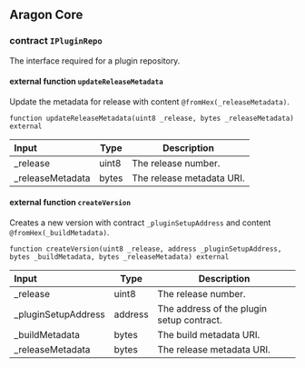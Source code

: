 ## Aragon Core

###  contract `IPluginRepo`

The interface required for a plugin repository.

#### external function `updateReleaseMetadata`

Update the metadata for release with content `@fromHex(_releaseMetadata)`.

```solidity
function updateReleaseMetadata(uint8 _release, bytes _releaseMetadata) external 
```

| Input | Type | Description |
|:----- | ---- | ----------- |
| _release | uint8 | The release number. |
| _releaseMetadata | bytes | The release metadata URI. |

#### external function `createVersion`

Creates a new version with contract `_pluginSetupAddress` and content `@fromHex(_buildMetadata)`.

```solidity
function createVersion(uint8 _release, address _pluginSetupAddress, bytes _buildMetadata, bytes _releaseMetadata) external 
```

| Input | Type | Description |
|:----- | ---- | ----------- |
| _release | uint8 | The release number. |
| _pluginSetupAddress | address | The address of the plugin setup contract. |
| _buildMetadata | bytes | The build metadata URI. |
| _releaseMetadata | bytes | The release metadata URI. |

